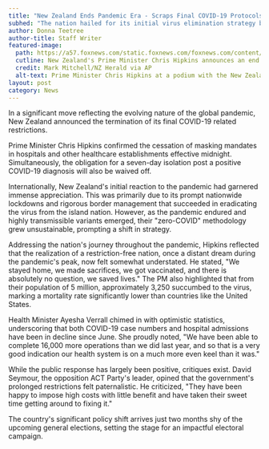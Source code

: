 ```yaml
---
title: "New Zealand Ends Pandemic Era - Scraps Final COVID-19 Protocols"
subhed: "The nation hailed for its initial virus elimination strategy bids adieu to remaining restrictions."
author: Donna Teetree
author-title: Staff Writer
featured-image: 
  path: https://a57.foxnews.com/static.foxnews.com/foxnews.com/content/uploads/2023/08/640/320/man-8.jpg?ve=1&tl=1
  cutline: New Zealand's Prime Minister Chris Hipkins announces an end to all COVID-19 restrictions.
  credit: Mark Mitchell/NZ Herald via AP
  alt-text: Prime Minister Chris Hipkins at a podium with the New Zealand flag in the background.
layout: post
category: News
---
```


In a significant move reflecting the evolving nature of the global pandemic, New Zealand announced the termination of its final COVID-19 related restrictions.

Prime Minister Chris Hipkins confirmed the cessation of masking mandates in hospitals and other healthcare establishments effective midnight. Simultaneously, the obligation for a seven-day isolation post a positive COVID-19 diagnosis will also be waived off.

Internationally, New Zealand's initial reaction to the pandemic had garnered immense appreciation. This was primarily due to its prompt nationwide lockdowns and rigorous border management that succeeded in eradicating the virus from the island nation. However, as the pandemic endured and highly transmissible variants emerged, their "zero-COVID" methodology grew unsustainable, prompting a shift in strategy.

Addressing the nation's journey throughout the pandemic, Hipkins reflected that the realization of a restriction-free nation, once a distant dream during the pandemic's peak, now felt somewhat understated. He stated, "We stayed home, we made sacrifices, we got vaccinated, and there is absolutely no question, we saved lives." The PM also highlighted that from their population of 5 million, approximately 3,250 succumbed to the virus, marking a mortality rate significantly lower than countries like the United States.

Health Minister Ayesha Verrall chimed in with optimistic statistics, underscoring that both COVID-19 case numbers and hospital admissions have been in decline since June. She proudly noted, "We have been able to complete 16,000 more operations than we did last year, and so that is a very good indication our health system is on a much more even keel than it was."

While the public response has largely been positive, critiques exist. David Seymour, the opposition ACT Party's leader, opined that the government's prolonged restrictions felt paternalistic. He criticized, "They have been happy to impose high costs with little benefit and have taken their sweet time getting around to fixing it."

The country's significant policy shift arrives just two months shy of the upcoming general elections, setting the stage for an impactful electoral campaign.

